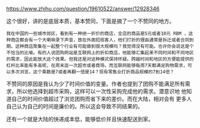 https://www.zhihu.com/question/19610522/answer/12928346

这个很好，讲的是底层本质，基本赞同，下面是摘了一个不赞同的地方。

```
我在中国的一些城市郊区，看到有一种统一折价的商店，全店的商品是5元或者10元 RBM ，这种商店都会有一个大喇嘛录下声音，放在外面招揽客人，他们打折的理由通常是拆迁或者合同到期。这种商店聚集在一起整个行业有可能做到很大规模吗？我觉得没有可能。也许你会说这是个不恰当的比喻。有的人说团购网站是互联网上的折扣商店，他能够汇集起来不同时间和不同地区的需求，因此能放大这个效果。但我还是对这种模式保持怀疑。跨越时间和地区的方便能提供的杠杆比率能有多高呢，在周末逛一次超市或者商场，而互联网能够每周7天都满足购物需求，可以多次浏览，这个乘数是7或者再翻一倍是14？现有零售业打折商品规模的7到14倍？

```

不赞同的原因是我认为少了时间价值的变量。作者也提到了团购不能满足所有需求，所以他选择到超市采购，这样可以一次性采购完成他的需求。潜意识地 他知道自己的时间价值超过了浏览团购而省下来的差价。而在大陆，相对会有 更多人自己认为自己的时间是廉价的。所以这会导致不同结果的。

还有一个就是大陆的快递成本低，能够低价并且快速配送到家。